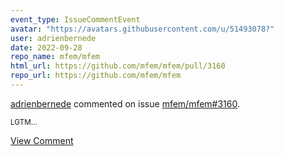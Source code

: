 ```yaml
---
event_type: IssueCommentEvent
avatar: "https://avatars.githubusercontent.com/u/51493078?"
user: adrienbernede
date: 2022-09-28
repo_name: mfem/mfem
html_url: https://github.com/mfem/mfem/pull/3160
repo_url: https://github.com/mfem/mfem
---
```


<a href='https://github.com/adrienbernede' target='_blank'>adrienbernede</a> commented on issue <a href='https://github.com/mfem/mfem/pull/3160' target='_blank'>mfem/mfem#3160</a>.

<small>LGTM...</small>

<a href='https://github.com/mfem/mfem/pull/3160' target='_blank'>View Comment</a>